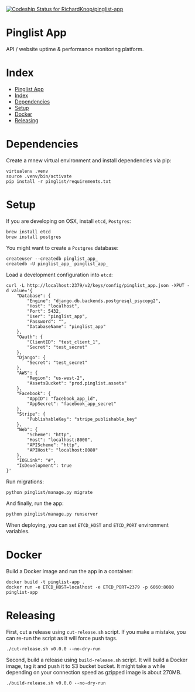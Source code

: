 [![Codeship Status for RichardKnop/pinglist-app](https://codeship.com/projects/bdb716b0-de18-0133-2702-6a683e002de2/status?branch=master)](https://codeship.com/projects/144590)

# Pinglist App

API / website uptime & performance monitoring platform.

# Index

* [Pinglist App](#pinglist-app)
* [Index](#index)
* [Dependencies](#dependencies)
* [Setup](#setup)
* [Docker](#docker)
* [Releasing](#releasing)

# Dependencies

Create a mnew virtual environment and install dependencies via pip:

```
virtualenv .venv
source .venv/bin/activate
pip install -r pinglist/requirements.txt
```

# Setup

If you are developing on OSX, install `etcd`, `Postgres`:

```
brew install etcd
brew install postgres
```

You might want to create a `Postgres` database:

```
createuser --createdb pinglist_app_
createdb -U pinglist_app_ pinglist_app_
```

Load a development configuration into `etcd`:

```
curl -L http://localhost:2379/v2/keys/config/pinglist_app.json -XPUT -d value='{
	"Database": {
		"Engine": "django.db.backends.postgresql_psycopg2",
		"Host": "localhost",
		"Port": 5432,
		"User": "pinglist_app",
		"Password": "",
		"DatabaseName": "pinglist_app"
	},
	"Oauth": {
		"ClientID": "test_client_1",
		"Secret": "test_secret"
	},
	"Django": {
		"Secret": "test_secret"
	},
    "AWS": {
        "Region": "us-west-2",
        "AssetsBucket": "prod.pinglist.assets"
    },
	"Facebook": {
		"AppID": "facebook_app_id",
		"AppSecret": "facebook_app_secret"
	},
	"Stripe": {
		"PublishableKey": "stripe_publishable_key"
	},
	"Web": {
		"Scheme": "http",
		"Host": "localhost:8000",
		"APIScheme": "http",
		"APIHost": "localhost:8080"
	},
	"IOSLink": "#",
	"IsDevelopment": true
}'
```

Run migrations:

```
python pinglist/manage.py migrate
```

And finally, run the app:

```
python pinglist/manage.py runserver
```

When deploying, you can set `ETCD_HOST` and `ETCD_PORT` environment variables.

# Docker

Build a Docker image and run the app in a container:

```
docker build -t pinglist-app .
docker run -e ETCD_HOST=localhost -e ETCD_PORT=2379 -p 6060:8080 pinglist-app
```

# Releasing

First, cut a release using `cut-release.sh` script. If you make a mistake, you can re-run the script as it will force push tags.

```
./cut-release.sh v0.0.0 --no-dry-run
```

Second, build a release using `build-release.sh` script. It will build a Docker image, tag it and push it to S3 bucket bucket. It might take a while depending on your connection speed as gzipped image is about 270MB.

```
./build-release.sh v0.0.0 --no-dry-run
```
